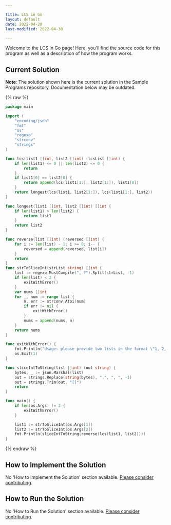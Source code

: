 ```yaml
---

title: LCS in Go
layout: default
date: 2022-04-28
last-modified: 2022-04-30

---
```


Welcome to the LCS in Go page! Here, you'll find the source code for this program as well as a description of how the program works.

## Current Solution

**Note**: The solution shown here is the current solution in the Sample Programs repository. Documentation below may be outdated.

{% raw %}

```go
package main

import (
	"encoding/json"
	"fmt"
	"os"
	"regexp"
	"strconv"
	"strings"
)

func lcs(list1 []int, list2 []int) (lcsList []int) {
	if len(list1) <= 0 || len(list2) <= 0 {
		return
	}
	if list1[0] == list2[0] {
		return append(lcs(list1[1:], list2[1:]), list1[0])
	}
	return longest(lcs(list1, list2[1:]), lcs(list1[1:], list2))
}

func longest(list1 []int, list2 []int) []int {
	if len(list1) > len(list2) {
		return list1
	}
	return list2
}

func reverse(list []int) (reversed []int) {
	for i := len(list) - 1; i >= 0; i-- {
		reversed = append(reversed, list[i])
	}
	return
}
func strToSliceInt(strList string) []int {
	list := regexp.MustCompile(", ?").Split(strList, -1)
	if len(list) < 2 {
		exitWithError()
	}
	var nums []int
	for _, num := range list {
		n, err := strconv.Atoi(num)
		if err != nil {
			exitWithError()
		}
		nums = append(nums, n)
	}
	return nums
}

func exitWithError() {
	fmt.Println("Usage: please provide two lists in the format \"1, 2, 3, 4, 5\"")
	os.Exit(1)
}

func sliceIntToString(list []int) (out string) {
	bytes, _ := json.Marshal(list)
	out = strings.Replace(string(bytes), ",", ", ", -1)
	out = strings.Trim(out, "[]")
	return
}

func main() {
	if len(os.Args) != 3 {
		exitWithError()
	}

	list1 := strToSliceInt(os.Args[1])
	list2 := strToSliceInt(os.Args[2])
	fmt.Println(sliceIntToString(reverse(lcs(list1, list2))))
}
```

{% endraw %}

## How to Implement the Solution

No 'How to Implement the Solution' section available. [Please consider contributing](https://github.com/TheRenegadeCoder/sample-programs-website).

## How to Run the Solution

No 'How to Run the Solution' section available. [Please consider contributing](https://github.com/TheRenegadeCoder/sample-programs-website).